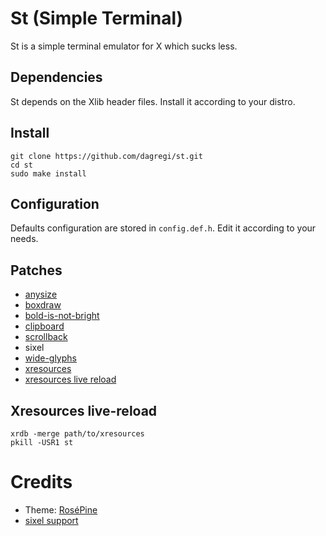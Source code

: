# St (Simple Terminal)

St is a simple terminal emulator for X which sucks less.

## Dependencies

St depends on the Xlib header files. Install it according to your distro.

## Install

```shell
git clone https://github.com/dagregi/st.git
cd st
sudo make install
```

## Configuration

Defaults configuration are stored in `config.def.h`. Edit it according to your needs. 

## Patches

- [anysize](https://st.suckless.org/patches/anysize/)
- [boxdraw](https://st.suckless.org/patches/boxdraw/)
- [bold-is-not-bright](https://st.suckless.org/patches/bold-is-not-bright/)
- [clipboard](https://st.suckless.org/patches/clipboard/)
- [scrollback](https://st.suckless.org/patches/scrollback/)
- sixel
- [wide-glyphs](https://www.reddit.com/r/suckless/comments/jt90ai/update_support_for_proper_glyph_rendering_in_st/)
- [xresources](https://st.suckless.org/patches/xresources/)
- [xresources live reload](https://st.suckless.org/patches/xresources-with-reload-signal/)

## Xresources live-reload

```shell
xrdb -merge path/to/xresources
pkill -USR1 st
```

# Credits

- Theme: [RoséPine](https://rosepinetheme.com)
- [sixel support](https://github.com/bakkeby/st-flexipatch)

